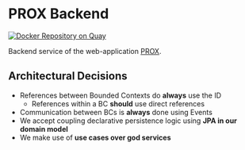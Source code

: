 # PROX Backend

[![Docker Repository on Quay](https://quay.io/repository/innovation-hub-bergisches-rheinland/prox-backend/status "Docker Repository on Quay")](https://quay.io/repository/innovation-hub-bergisches-rheinland/prox-backend)

Backend service of the web-application [PROX](https://prox.aws.innovation-hub.de).

## Architectural Decisions

- References between Bounded Contexts do **always** use the ID
  - References within a BC **should** use direct references
- Communication between BCs is **always** done using Events
- We accept coupling declarative persistence logic using **JPA in our domain model**
- We make use of **use cases over god services**